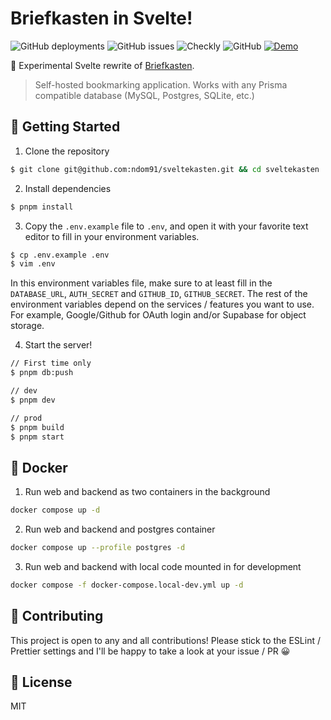 # Briefkasten in Svelte!

![GitHub deployments](https://img.shields.io/github/deployments/ndom91/briefkasten/production?label=ci%2Fcd&style=flat-square)
![GitHub issues](https://img.shields.io/github/issues/ndom91/briefkasten?style=flat-square)
![Checkly](https://api.checklyhq.com/v1/badges/checks/9c682653-d7de-4e32-8183-73d76631b0e2?style=flat-square&responseTime=false)
![GitHub](https://img.shields.io/github/license/ndom91/briefkasten?style=flat-square)
[![Demo](https://img.shields.io/badge/demo-click%20here-brightgreen?style=flat-square)](https://briefkastenhq.com)

🚧 Experimental Svelte rewrite of [Briefkasten](https://github.com/ndom91/briefkasten).

> Self-hosted bookmarking application. Works with any Prisma compatible database (MySQL, Postgres, SQLite, etc.)

## 🚀 Getting Started

1. Clone the repository

```sh
$ git clone git@github.com:ndom91/sveltekasten.git && cd sveltekasten
```

2. Install dependencies

```sh
$ pnpm install
```

3. Copy the `.env.example` file to `.env`, and open it with your favorite text editor to fill in your environment variables.

```sh
$ cp .env.example .env
$ vim .env
```

In this environment variables file, make sure to at least fill in the `DATABASE_URL`, `AUTH_SECRET` and `GITHUB_ID`, `GITHUB_SECRET`. The rest of the environment variables depend on the services / features you want to use. For example, Google/Github for OAuth login and/or Supabase for object storage.

4. Start the server!

```sh
// First time only
$ pnpm db:push

// dev
$ pnpm dev

// prod
$ pnpm build
$ pnpm start
```

## 🐋 Docker

1. Run web and backend as two containers in the background

```sh
docker compose up -d
```

2. Run web and backend and postgres container

```sh
docker compose up --profile postgres -d
```

3. Run web and backend with local code mounted in for development

```sh
docker compose -f docker-compose.local-dev.yml up -d
```

## 👷 Contributing

This project is open to any and all contributions! Please stick to the ESLint / Prettier settings and I'll be happy to take a look at your issue / PR 😀

## 📝 License

MIT
